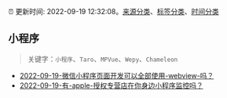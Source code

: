 :alarm_clock: 更新时间: 2022-09-19 12:32:08。[来源分类](../README.md)、[标签分类](../TAGS.md)、[时间分类](../TIMELINE.md)

## 小程序


> 关键字：`小程序`、`Taro`、`MPVue`、`Wepy`、`Chameleon`



- [2022-09-19-微信小程序页面开发可以全部使用-webview-吗？](https://www.v2ex.com/t/881337) 
- [2022-09-19-有-apple-授权专营店在你身边小程序监控吗？](https://www.v2ex.com/t/881320) 